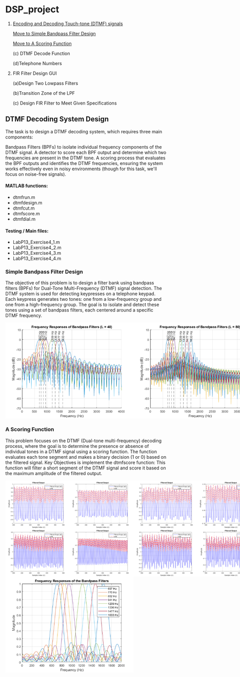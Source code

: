 # DSP_project

1. [Encoding and Decoding Touch-tone (DTMF) signals](#DTMF-Decoding-System-Design)
   
   [Move to Simple Bandpass Filter Design](#Simple-Bandpass-Filter-Design)

   [Move to A Scoring Function](#A-Scoring-Function)

   (c) DTMF Decode Function

   (d)Telephone Numbers

3. FIR Filter Design GUI

   (a)Design Two Lowpass Filters

   (b)Transition Zone of the LPF

   (c) Design FIR Filter to Meet Given Specifications

## DTMF Decoding System Design
The task is to design a DTMF decoding system, which requires three main components:

Bandpass Filters (BPFs) to isolate individual frequency components of the DTMF signal.
A detector to score each BPF output and determine which two frequencies are present in the DTMF tone.
A scoring process that evaluates the BPF outputs and identifies the DTMF frequencies, ensuring the system works effectively even in noisy environments (though for this task, we'll focus on noise-free signals).

#### MATLAB functions:
* dtmfrun.m
* dtmfdesign.m
* dtmfcut.m
* dtmfscore.m
* dtmfdial.m

#### Testing / Main files:
* LabP13_Exercise4_1.m
* LabP13_Exercise4_2.m
* LabP13_Exercise4_3.m
* LabP13_Exercise4_4.m

### Simple Bandpass Filter Design
The objective of this problem is to design a filter bank using bandpass filters (BPFs) for Dual-Tone Multi-Frequency (DTMF) signal detection. The DTMF system is used for detecting keypresses on a telephone keypad. Each keypress generates two tones: one from a low-frequency group and one from a high-frequency group. The goal is to isolate and detect these tones using a set of bandpass filters, each centered around a specific DTMF frequency.

<div style="display: flex; justify-content: space-between;">
  <img src="https://github.com/Ajayvarmann/DSP_project/blob/main/Images/LabP13_Exercise4_1_02.png?raw=true" width="400">
  <img src="https://github.com/Ajayvarmann/DSP_project/blob/main/Images/LabP13_Exercise4_1_03.png?raw=true" width="400">
</div>

### A Scoring Function
This problem focuses on the DTMF (Dual-tone multi-frequency) decoding process, where the goal is to determine the presence or absence of individual tones in a DTMF signal using a scoring function. The function evaluates each tone segment and makes a binary decision (1 or 0) based on the filtered signal. 
Key Objectives is implement the dtmfscore function: This function will filter a short segment of the DTMF signal and score it based on the maximum amplitude of the filtered output.

<div style="display: flex; justify-content: space-between;">
  <img src="https://github.com/Ajayvarmann/DSP_project/blob/main/Images/LabP13_Exercise4_2_01.png?raw=true" width="200">
  <img src="https://github.com/Ajayvarmann/DSP_project/blob/main/Images/LabP13_Exercise4_2_02.png?raw=true" width="200">
  <img src="https://github.com/Ajayvarmann/DSP_project/blob/main/Images/LabP13_Exercise4_2_03.png?raw=true" width="200">
  <img src="https://github.com/Ajayvarmann/DSP_project/blob/main/Images/LabP13_Exercise4_2_04.png?raw=true" width="200">
</div>
<div style="display: flex; justify-content: space-between;">
  <img src="https://github.com/Ajayvarmann/DSP_project/blob/main/Images/LabP13_Exercise4_2_05.png?raw=true" width="200">
  <img src="https://github.com/Ajayvarmann/DSP_project/blob/main/Images/LabP13_Exercise4_2_06.png?raw=true" width="200">
  <img src="https://github.com/Ajayvarmann/DSP_project/blob/main/Images/LabP13_Exercise4_2_07.png?raw=true" width="200">
  <img src="https://github.com/Ajayvarmann/DSP_project/blob/main/Images/LabP13_Exercise4_2_08.png?raw=true" width="200">
</div>
<img src="https://github.com/Ajayvarmann/DSP_project/blob/main/Images/LabP13_Exercise4_2_09.png?raw=true" width="400">

